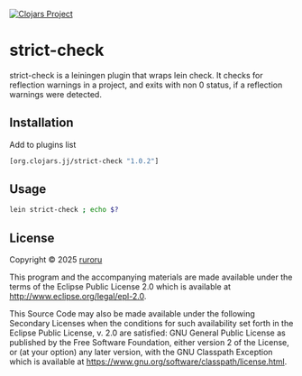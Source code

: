 [![Clojars Project](https://img.shields.io/clojars/v/org.clojars.jj/strict-check.svg)](https://clojars.org/org.clojars.jj/strict-check)
# strict-check

strict-check is a leiningen plugin that wraps lein check. It checks for reflection warnings in a project, and exits with non 0 status, if a reflection warnings were detected.

## Installation

Add to plugins list

```clojure 
[org.clojars.jj/strict-check "1.0.2"]
```

## Usage

```bash
lein strict-check ; echo $?
```

## License

Copyright © 2025 [ruroru](https://github.com/ruroru)

This program and the accompanying materials are made available under the
terms of the Eclipse Public License 2.0 which is available at
http://www.eclipse.org/legal/epl-2.0.

This Source Code may also be made available under the following Secondary
Licenses when the conditions for such availability set forth in the Eclipse
Public License, v. 2.0 are satisfied: GNU General Public License as published by
the Free Software Foundation, either version 2 of the License, or (at your
option) any later version, with the GNU Classpath Exception which is available
at https://www.gnu.org/software/classpath/license.html.
